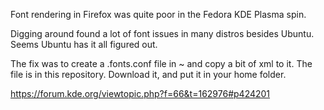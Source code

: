 Font rendering in Firefox was quite poor in the Fedora KDE Plasma spin.

Digging around found a lot of font issues in many distros besides Ubuntu. Seems Ubuntu has it all figured out.

The fix was to create a .fonts.conf file in ~ and copy a bit of xml to it. The file is in this repository. Download it, and put it in your home folder.

https://forum.kde.org/viewtopic.php?f=66&t=162976#p424201
